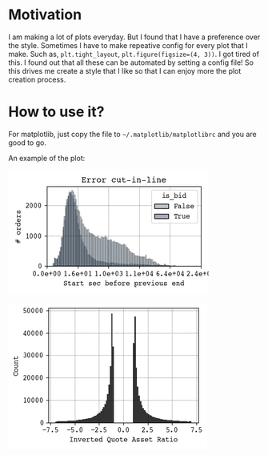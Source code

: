 # Motivation

I am making a lot of plots everyday. But I found that I have a preference over the style. Sometimes I have to make repeative config for every plot that I make. Such as, `plt.tight_layout`, `plt.figure(figsize=(4, 3))`. I got tired of this. 
I found out that all these can be automated by setting a config file! So this drives me create a style that I like so that I can enjoy more the plot creation process.

# How to use it? 

For matplotlib, just copy the file to `~/.matplotlib/matplotlibrc` and you are good to go.

An example of the plot:

![example-1](matplotlib/example-1.png)


![example-2](matplotlib/example-2.png)